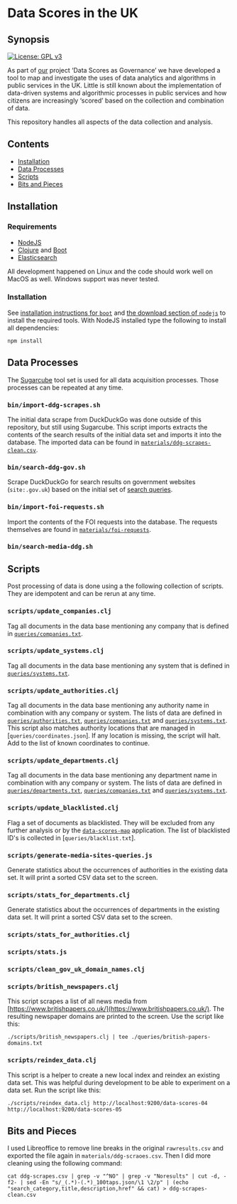 # Data Scores in the UK

## Synopsis

[![License: GPL v3](https://img.shields.io/badge/License-GPL%20v3-blue.svg)](https://www.gnu.org/licenses/gpl-3.0)

As part of [our](https://datajusticelab.org/) project ‘Data Scores as
Governance’ we have developed a tool to map and investigate the uses of data
analytics and algorithms in public services in the UK. Little is still known
about the implementation of data-driven systems and algorithmic processes in
public services and how citizens are increasingly ‘scored’ based on the
collection and combination of data.

This repository handles all aspects of the data collection and analysis.

## Contents

- [Installation](#installation)
- [Data Processes](#data-processes)
- [Scripts](#scripts)
- [Bits and Pieces](#bits-and-pieces)

## Installation

### Requirements

- [NodeJS](https://nodejs.org/)
- [Clojure](https://clojure.org) and [Boot](https://github.com/boot-clj/boot)
- [Elasticsearch](https://www.elastic.co/guide/en/elasticsearch/reference/current/index.html)

All development happened on Linux and the code should work well on MacOS as
well. Windows support was never tested.

### Installation

See [installation instructions for `boot`](https://github.com/boot-clj/boot#install) and [the download section of `nodejs`](https://nodejs.org/en/download/) to install the required tools. With NodeJS installed type the following to install all dependencies:

```
npm install
```

## Data Processes

The [Sugarcube](https://gitlab.com/sugarcube/sugarcube) tool set is used for all data acquisition processes. Those processes can be repeated at any time.

### `bin/import-ddg-scrapes.sh`

The initial data scrape from DuckDuckGo was done outside of this repository, but still using Sugarcube. This script imports extracts the contents of the search results of the initial data set and imports it into the database. The imported data can be found in [`materials/ddg-scrapes-clean.csv`](materials/ddg-scrapes-clean.csv).

### `bin/search-ddg-gov.sh`

Scrape DuckDuckGo for search results on government websites (`site:.gov.uk`) based on the initial set of [search queries](queries/search-terms.txt).

### `bin/import-foi-requests.sh`

Import the contents of the FOI requests into the database. The requests themselves are found in [`materials/foi-requests`](materials/foi-requests).

### `bin/search-media-ddg.sh`

## Scripts

Post processing of data is done using a the following collection of scripts. They are idempotent and can be rerun at any time.

### `scripts/update_companies.clj`

Tag all documents in the data base mentioning any company that is defined in [`queries/companies.txt`](queries/companies.txt).

### `scripts/update_systems.clj`

Tag all documents in the data base mentioning any system that is defined in [`queries/systems.txt`](queries/systems.txt).

### `scripts/update_authorities.clj`

Tag all documents in the data base mentioning any authority name in combination with any company or system. The lists of data are defined in [`queries/authorities.txt`](queries/authorities.txt),  [`queries/companies.txt`](queries/companies.txt) and [`queries/systems.txt`](queries/systems.txt). This script also matches authority locations that are managed in [`queries/coordinates.json`]. If any location is missing, the script will halt. Add to the list of known coordinates to continue.

### `scripts/update_departments.clj`

Tag all documents in the data base mentioning any department name in combination with any company or system. The lists of data are defined in [`queries/departments.txt`](queries/departments.txt),  [`queries/companies.txt`](queries/companies.txt) and [`queries/systems.txt`](queries/systems.txt).

### `scripts/update_blacklisted.clj`

Flag a set of documents as blacklisted. They will be excluded from any further analysis or by the [`data-scores-map`](https://github.com/critocrito/data-scores-map) application. The list of blacklisted ID's is collected in [`queries/blacklist.txt`].

### `scripts/generate-media-sites-queries.js`

Generate statistics about the occurrences of authorities in the existing data set. It will print a sorted CSV data set to the screen.

### `scripts/stats_for_departments.clj`

Generate statistics about the occurrences of departments in the existing data set. It will print a sorted CSV data set to the screen.

### `scripts/stats_for_authorities.clj`

### `scripts/stats.js`

### `scripts/clean_gov_uk_domain_names.clj`

### `scripts/british_newspapers.clj`

This script scrapes a list of all news media from [https://www.britishpapers.co.uk/](https://www.britishpapers.co.uk/). The resulting newspaper domains are printed to the screen. Use the script like this:

```
./scripts/british_newspapers.clj | tee ./queries/british-papers-domains.txt
```

### `scripts/reindex_data.clj`

This script is a helper to create a new local index and reindex an existing data set. This was helpful during development to be able to experiment on a data set. Run the script like this:

```
./scripts/reindex_data.clj http://localhost:9200/data-scores-04 http://localhost:9200/data-scores-05
```

## Bits and Pieces

I used Libreoffice to remove line breaks in the original `rawresults.csv` and
exported the file again in `materials/ddg-scraoes.csv`. Then I did more
cleaning using the following command:

    cat ddg-scrapes.csv | grep -v "^NO" | grep -v "Noresults" | cut -d, -f2- | sed -En "s/_(.*)-(.*)_100taps.json/\1 \2/p" | (echo "search_category,title,description,href" && cat) > ddg-scrapes-clean.csv
